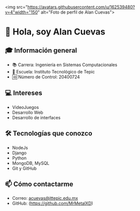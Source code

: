 <img src="https://avatars.githubusercontent.com/u/162539480?v=4"width="150" alt="Foto de perfil de Alan Cuevas">

# 👋 Hola, soy Alan Cuevas

## 🎓 Información general
- 📚 Carrera: Ingeniería en Sistemas Computacionales
- 🏫 Escuela: Instituto Tecnológico de Tepic
- 🆔 Número de Control: 20400724

## 💻 Intereses
- VideoJuegos
- Desarrollo Web 
- Desarrollo de interfaces 

## 🛠 Tecnologías que conozco
- NodeJs
- Django
- Python
- MongoDB, MySQL
- Git y GitHub

## 📫 Cómo contactarme
- Correo: acuevas@ittepic.edu.mx
- GitHub: (https://github.com/MrMetalXD)

